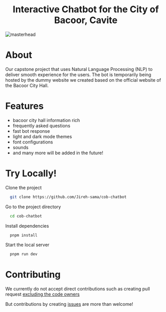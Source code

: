 <h1 align="center">Interactive Chatbot for the City of Bacoor, Cavite</h1>

![masterhead](https://github.com/user-attachments/assets/4c64f1e7-7e5c-41a5-9579-07ebcdb06dfd)

###


# About

Our capstone project that uses Natural Language Processing (NLP) to deliver smooth experience for the users. The bot is temporarily being hosted by the dummy website we created based on the official website of the Bacoor City Hall.

###

# Features

- bacoor city hall information rich
- frequently asked questions
- fast bot response
- light and dark mode themes
- font configurations
- sounds
- and many more will be added in the future!

###

# Try Locally!

Clone the project

```bash
  git clone https://github.com/Jireh-sama/cob-chatbot
```

Go to the project directory

```bash
  cd cob-chatbot
```

Install dependencies

```bash
  pnpm install
```

Start the local server

```bash
  pnpm run dev
```

###

# Contributing

We currently do not accept direct contributions such as creating pull request [excluding the code owners](https://github.com/Jireh-sama/cob-chatbot/graphs/contributors)

But contributions by creating [issues](https://github.com/Jireh-sama/cob-chatbot/issues) are more than welcome! 


